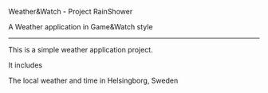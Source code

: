 Weather&Watch - Project RainShower

A Weather application in Game&Watch style

---

This is a simple weather application project.

It includes

The local weather and time in Helsingborg, Sweden
